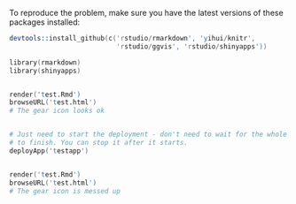To reproduce the problem, make sure you have the latest versions of these packages installed:


```S
devtools::install_github(c('rstudio/rmarkdown', 'yihui/knitr',
                           'rstudio/ggvis', 'rstudio/shinyapps'))

library(rmarkdown)
library(shinyapps)


render('test.Rmd')
browseURL('test.html')
# The gear icon looks ok


# Just need to start the deployment - don't need to wait for the whole thing
# to finish. You can stop it after it starts.
deployApp('testapp')


render('test.Rmd')
browseURL('test.html')
# The gear icon is messed up
```
